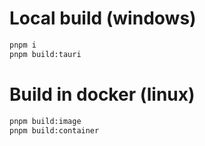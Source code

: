 # Local build (windows)

```sh
pnpm i
pnpm build:tauri
```

# Build in docker (linux)

```sh
pnpm build:image
pnpm build:container
```
